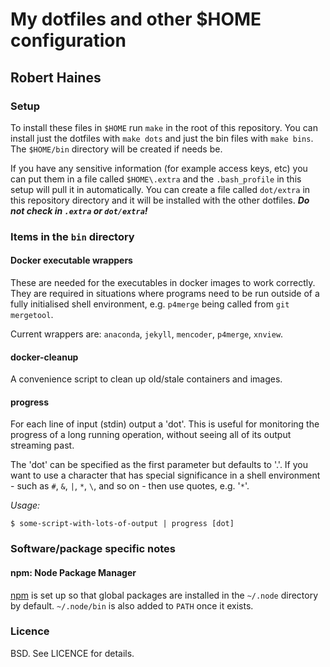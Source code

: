 # My dotfiles and other $HOME configuration
## Robert Haines

### Setup

To install these files in `$HOME` run `make` in the root of this repository. You can install just the dotfiles with `make dots` and just the bin files with `make bins`. The `$HOME/bin` directory will be created if needs be.

If you have any sensitive information (for example access keys, etc) you can put them in a file called `$HOME\.extra` and the `.bash_profile` in this setup will pull it in automatically. You can create a file called `dot/extra` in this repository directory and it will be installed with the other dotfiles. ***Do not check in `.extra` or `dot/extra`!***

### Items in the `bin` directory

#### Docker executable wrappers

These are needed for the executables in docker images to work correctly. They are required in situations where programs need to be run outside of a fully initialised shell environment, e.g. `p4merge` being called from `git mergetool`.

Current wrappers are: `anaconda`, `jekyll`, `mencoder`, `p4merge`, `xnview`.

#### docker-cleanup

A convenience script to clean up old/stale containers and images.

#### progress

For each line of input (stdin) output a 'dot'. This is useful for monitoring the progress of a long running operation, without seeing all of its output streaming past.

The 'dot' can be specified as the first parameter but defaults to '.'. If you want to use a character that has special significance in a shell environment  - such as `#`, `&`, `|`, `*`, `\`, and so on - then use quotes, e.g. '`*`'.

*Usage:*
```shell
$ some-script-with-lots-of-output | progress [dot]
```

### Software/package specific notes

#### npm: Node Package Manager

[npm][npm] is set up so that global packages are installed in the `~/.node` directory by default. `~/.node/bin` is also added to `PATH` once it exists.

### Licence

BSD. See LICENCE for details.

[npm]: https://www.npmjs.com/
